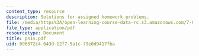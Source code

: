 ```yaml
---
content_type: resource
description: Solutions for assigned homework problems.
file: /media/https%3A/open-learning-course-data-rc.s3.amazonaws.com/7-012-introduction-to-biology-fall-2004/096372c4043d12f75a1c79e0d9417fba_ps1s.pdf
file_type: application/pdf
resourcetype: Document
title: ps1s.pdf
uid: 096372c4-043d-12f7-5a1c-79e0d9417fba
---
```

